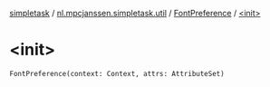 [simpletask](../../index.md) / [nl.mpcjanssen.simpletask.util](../index.md) / [FontPreference](index.md) / [&lt;init&gt;](.)

# &lt;init&gt;

`FontPreference(context: Context, attrs: AttributeSet)`